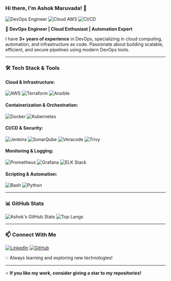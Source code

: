 ### Hi there, I'm Ashok Maruvada! 👋

![DevOps Engineer](https://img.shields.io/badge/DevOps-Engineer-blue?style=for-the-badge)
![Cloud AWS](https://img.shields.io/badge/Cloud-AWS-orange?style=for-the-badge)
![CI/CD](https://img.shields.io/badge/CI/CD-Pipeline-yellow?style=for-the-badge)

🚀 **DevOps Engineer | Cloud Enthusiast | Automation Expert**

I have **3+ years of experience** in DevOps, specializing in cloud computing, automation, and infrastructure as code. Passionate about building scalable, efficient, and secure pipelines using modern DevOps tools.

---

### 🛠️ Tech Stack & Tools

#### **Cloud & Infrastructure:**
![AWS](https://img.shields.io/badge/AWS-%23FF9900.svg?style=for-the-badge&logo=amazon-aws&logoColor=white)
![Terraform](https://img.shields.io/badge/Terraform-%235835CC.svg?style=for-the-badge&logo=terraform&logoColor=white)
![Ansible](https://img.shields.io/badge/Ansible-%23EE0000.svg?style=for-the-badge&logo=ansible&logoColor=white)

#### **Containerization & Orchestration:**
![Docker](https://img.shields.io/badge/Docker-%230db7ed.svg?style=for-the-badge&logo=docker&logoColor=white)
![Kubernetes](https://img.shields.io/badge/Kubernetes-%23326ce5.svg?style=for-the-badge&logo=kubernetes&logoColor=white)

#### **CI/CD & Security:**
![Jenkins](https://img.shields.io/badge/Jenkins-%23D24939.svg?style=for-the-badge&logo=jenkins&logoColor=white)
![SonarQube](https://img.shields.io/badge/SonarQube-%234E9BCD.svg?style=for-the-badge&logo=sonarqube&logoColor=white)
![Veracode](https://img.shields.io/badge/Veracode-%23000000.svg?style=for-the-badge&logo=veracode&logoColor=white)
![Trivy](https://img.shields.io/badge/Trivy-%23EE0000.svg?style=for-the-badge)

#### **Monitoring & Logging:**
![Prometheus](https://img.shields.io/badge/Prometheus-%23E6522C.svg?style=for-the-badge&logo=prometheus&logoColor=white)
![Grafana](https://img.shields.io/badge/Grafana-%23F46800.svg?style=for-the-badge&logo=grafana&logoColor=white)
![ELK Stack](https://img.shields.io/badge/ELK-%23426E86.svg?style=for-the-badge&logo=elastic-stack&logoColor=white)

#### **Scripting & Automation:**
![Bash](https://img.shields.io/badge/Shell_Scripting-%2312100E.svg?style=for-the-badge&logo=gnu-bash&logoColor=white)
![Python](https://img.shields.io/badge/Python-%233776AB.svg?style=for-the-badge&logo=python&logoColor=white)

---

### 📊 GitHub Stats

![Ashok's GitHub Stats](https://github-readme-stats.vercel.app/api?username=your-github-username&show_icons=true&theme=radical)
![Top Langs](https://github-readme-stats.vercel.app/api/top-langs/?username=your-github-username&layout=compact&theme=radical)

---

### 📫 Connect With Me

[![LinkedIn](https://img.shields.io/badge/LinkedIn-%230077B5.svg?style=for-the-badge&logo=linkedin&logoColor=white)](https://www.linkedin.com/in/ashok-maruvada/)
[![GitHub](https://img.shields.io/badge/GitHub-%2312100E.svg?style=for-the-badge&logo=github&logoColor=white)](https://github.com/Ashok-Maruvada)

💡 Always learning and exploring new technologies!

---

⭐ **If you like my work, consider giving a star to my repositories!**
